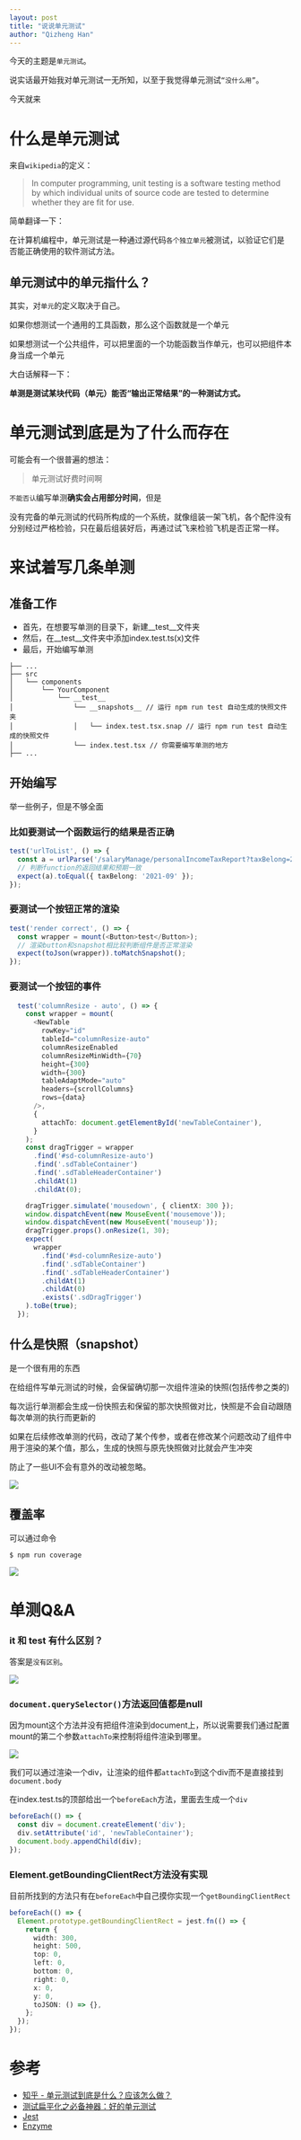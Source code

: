 ```yaml
---
layout: post
title: "说说单元测试"
author: "Qizheng Han"
--- 
```


今天的主题是`单元测试`。

说实话最开始我对单元测试一无所知，以至于我觉得单元测试`“没什么用”`。

今天就来

# 什么是单元测试

来自`wikipedia`的定义：

> In computer programming, unit testing is a software testing method by which individual units of source code are tested to determine whether they are fit for use.

简单翻译一下：

在计算机编程中，单元测试是一种通过源代码`各个独立单元`被测试，以验证它们是否能正确使用的软件测试方法。


## 单元测试中的单元指什么？

其实，对`单元`的定义取决于自己。

如果你想测试一个通用的工具函数，那么这个函数就是一个单元

如果想测试一个公共组件，可以把里面的一个功能函数当作单元，也可以把组件本身当成一个单元


大白话解释一下：

**单测是测试某块代码（单元）能否“输出正常结果”的一种测试方式。**
# 单元测试到底是为了什么而存在

可能会有一个很普遍的想法：

> 单元测试好费时间啊


`不能否认`编写单测**确实会占用部分时间**，但是

没有完备的单元测试的代码所构成的⼀个系统，就像组装⼀架飞机，各个配件没有分别经过严格检验，只在最后组装好后，再通过试飞来检验飞机是否正常⼀样。


# 来试着写几条单测

## 准备工作

- 首先，在想要写单测的目录下，新建__test__文件夹
- 然后，在__test__文件夹中添加index.test.ts(x)文件
- 最后，开始编写单测

```
├── ...
├── src
│   └── components
│       └── YourComponent
│           └── __test__
│               └── __snapshots__ // 运行 npm run test 自动生成的快照文件夹
│               │   └── index.test.tsx.snap // 运行 npm run test 自动生成的快照文件
│               └── index.test.tsx // 你需要编写单测的地方
├── ...
```

## 开始编写

举一些例子，但是不够全面

### 比如要测试一个函数运行的结果是否正确

```ts
test('urlToList', () => {
  const a = urlParse('/salaryManage/personalIncomeTaxReport?taxBelong=2021-09');
  // 判断function的返回结果和预期一致
  expect(a).toEqual({ taxBelong: '2021-09' });
});
```

### 要测试一个按钮正常的渲染

```ts
test('render correct', () => {
  const wrapper = mount(<Button>test</Button>);
  // 渲染button和snapshot相比较判断组件是否正常渲染
  expect(toJson(wrapper)).toMatchSnapshot();
});
```

### 要测试一个按钮的事件

```ts
  test('columnResize - auto', () => {
    const wrapper = mount(
      <NewTable
        rowKey="id"
        tableId="columnResize-auto"
        columnResizeEnabled
        columnResizeMinWidth={70}
        height={300}
        width={300}
        tableAdaptMode="auto"
        headers={scrollColumns}
        rows={data}
      />,
      {
        attachTo: document.getElementById('newTableContainer'),
      }
    );
    const dragTrigger = wrapper
      .find('#sd-columnResize-auto')
      .find('.sdTableContainer')
      .find('.sdTableHeaderContainer')
      .childAt(1)
      .childAt(0);

    dragTrigger.simulate('mousedown', { clientX: 300 });
    window.dispatchEvent(new MouseEvent('mousemove'));
    window.dispatchEvent(new MouseEvent('mouseup'));
    dragTrigger.props().onResize(1, 30);
    expect(
      wrapper
        .find('#sd-columnResize-auto')
        .find('.sdTableContainer')
        .find('.sdTableHeaderContainer')
        .childAt(1)
        .childAt(0)
        .exists('.sdDragTrigger')
    ).toBe(true);
  });
```

## 什么是快照（snapshot）

是一个很有用的东西

在给组件写单元测试的时候，会保留确切那一次组件渲染的快照(包括传参之类的)

每次运行单测都会生成一份快照去和保留的那次快照做对比，快照是不会自动跟随每次单测的执行而更新的

如果在后续修改单测的代码，改动了某个传参，或者在修改某个问题改动了组件中用于渲染的某个值，那么，生成的快照与原先快照做对比就会产生冲突

防止了一些UI不会有意外的改动被忽略。

![](/assets/img/2021-10-31/snapshot.png)

## 覆盖率

可以通过命令

```
$ npm run coverage
```

![](/assets/img/2021-10-31/coverage.png)

# 单测Q&A
### it 和 test 有什么区别？

答案是`没有区别`。

![](/assets/img/2021-10-31/test.png)

### `document.querySelector()`方法返回值都是null

因为mount这个方法并没有把组件渲染到document上，所以说需要我们通过配置mount的第二个参数`attachTo`来控制将组件渲染到哪里。

![](/assets/img/2021-10-31/warning.png)

我们可以通过渲染一个div，让渲染的组件都`attachTo`到这个div而不是直接挂到`document.body`

在index.test.ts的顶部给出一个`beforeEach`方法，里面去生成一个`div`

```ts
beforeEach(() => {
  const div = document.createElement('div');
  div.setAttribute('id', 'newTableContainer');
  document.body.appendChild(div);
});
```

### Element.getBoundingClientRect方法没有实现

目前所找到的方法只有在`beforeEach`中自己摸你实现一个`getBoundingClientRect`

```ts
beforeEach(() => {
  Element.prototype.getBoundingClientRect = jest.fn(() => {
    return {
      width: 300,
      height: 500,
      top: 0,
      left: 0,
      bottom: 0,
      right: 0,
      x: 0,
      y: 0,
      toJSON: () => {},
    };
  });
});
```



# 参考

- [知乎 - 单元测试到底是什么？应该怎么做？](https://www.zhihu.com/question/28729261)
- [测试扁平化之必备神器：好的单元测试](https://mp.weixin.qq.com/s?__biz=MzA5MTAzNjU1OQ==&mid=2454779818&idx=1&sn=0c91a9b637a7a7ecf1c2d30e94d521b1&chksm=87a6d94ab0d1505c90c8f3f495402aa76f50fe42df3c4660e775670be8833c10c377956cccae&mpshare=1&scene=21&srcid=&rd2werd=1#wechat_redirect)
- [Jest](https://jestjs.io/docs/getting-started)
- [Enzyme](https://enzymejs.github.io/enzyme/docs/guides/jest.html)
